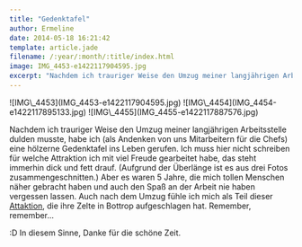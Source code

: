 ```yaml
---
title: "Gedenktafel"
author: Ermeline
date: 2014-05-18 16:21:42
template: article.jade
filename: /:year/:month/:title/index.html
image: IMG_4453-e1422117904595.jpg
excerpt: "Nachdem ich trauriger Weise den Umzug meiner langjährigen Arbeitsstelle dulden musste, habe ich (als Andenken von uns Mitarbeitern für die Chefs) eine hölzerne Gedenktafel ins Leben gerufen."
---
```



<div class="slideshow_landscape">
![IMG\_4453](IMG_4453-e1422117904595.jpg)
![IMG\_4454](IMG_4454-e1422117895133.jpg)
![IMG\_4455](IMG_4455-e1422117887576.jpg)
</div>

Nachdem ich trauriger Weise den Umzug meiner langjährigen Arbeitsstelle
dulden musste, habe ich (als Andenken von uns Mitarbeitern für die
Chefs) eine hölzerne Gedenktafel ins Leben gerufen. Ich muss hier nicht
schreiben für welche Attraktion ich mit viel Freude gearbeitet habe, das
steht immerhin dick und fett drauf. (Aufgrund der Überlänge ist es aus
drei Fotos zusammengeschnitten.) Aber es waren 5 Jahre, die mich tollen
Menschen näher gebracht haben und auch den Spaß an der Arbeit nie haben
vergessen lassen. Auch nach dem Umzug fühle ich mich als Teil dieser
[Attaktion](http://www.grusellabyrinth.de/), die ihre Zelte in Bottrop
aufgeschlagen hat. Remember, remember...

:D In diesem Sinne, Danke für die schöne Zeit.
